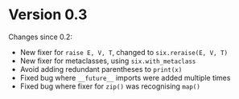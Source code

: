 # Version 0.3

Changes since 0.2:

* New fixer for `raise E, V, T`, changed to `six.reraise(E, V, T)`
* New fixer for metaclasses, using `six.with_metaclass`
* Avoid adding redundant parentheses to `print(x)`
* Fixed bug where `__future__` imports were added multiple times
* Fixed bug where fixer for `zip()` was recognising `map()`
